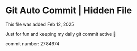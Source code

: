 # Git Auto Commit | Hidden File

This file was added Feb 12, 2025

Just for fun and keeping my daily git commit active 🤪

commit number: 2784674
